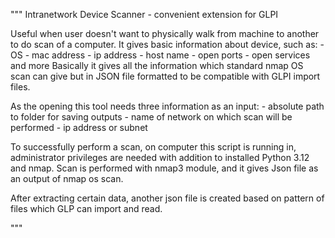 """ Intranetwork Device Scanner - convenient extension for GLPI

Useful when user doesn't want to physically walk from machine to another to do scan of a computer.
It gives basic information about device, such as:
    - OS
    - mac address
    - ip address
    - host name
    - open ports
    - open services and more
Basically it gives all the information which standard nmap OS scan can give but in JSON file formatted to be 
compatible with GLPI import files.

As the opening this tool needs three information as an input:
    - absolute path to folder for saving outputs
    - name of network on which scan will be performed
    - ip address or subnet

To successfully perform a scan, on computer this script is running in, administrator privileges are needed with 
addition to installed Python 3.12 and nmap.
Scan is performed with nmap3 module, and it gives Json file as an output of nmap os scan. 

After extracting certain data, another json file is created based on pattern of files which GLP can import and read.

"""
